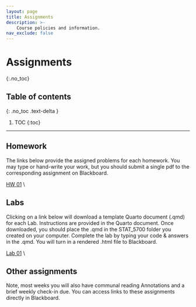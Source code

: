 ```yaml
---
layout: page
title: Assignments
description: >-
    Course policies and information.
nav_exclude: false
---
```


# Assignments
{:.no_toc}

## Table of contents
{: .no_toc .text-delta }

1. TOC
{:toc}

---

## Homework

The links below provide the assigned problems for each homework. You may type or hand-write your work, but you should submit a single pdf to the corresponding assignment on Blackboard.

[HW 01](https://kgfitzgerald.github.io/stat-5700/assets/homework/HW_01.pdf)
\


## Labs

Clicking on a link below will download a template Quarto document (.qmd) for each Lab. Instructions are provided in the Quarto document. Once downloaded, you should place the .qmd in the STAT_5700 folder you created on your computer. Complete the lab by typing your code & answers in the .qmd. You will turn in a rendered .html file to Blackboard. 

[Lab 01](https://kgfitzgerald.github.io/stat-5700/assets/labs/Lab_01.qmd)
\

## Other assignments

Note, most weeks you will also have communal reading Annotations and a brief weekly check-in due. You can access links to these assignments directly in Blackboard.
